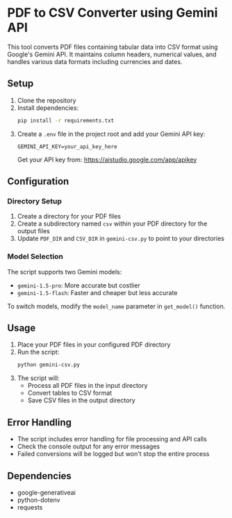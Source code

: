 # PDF to CSV Converter using Gemini API

This tool converts PDF files containing tabular data into CSV format using Google's Gemini API. It maintains column headers, numerical values, and handles various data formats including currencies and dates.

## Setup

1. Clone the repository
2. Install dependencies:
   ```bash
   pip install -r requirements.txt
   ```
3. Create a `.env` file in the project root and add your Gemini API key:
   ```
   GEMINI_API_KEY=your_api_key_here
   ```
   Get your API key from: https://aistudio.google.com/app/apikey

## Configuration

### Directory Setup
1. Create a directory for your PDF files
2. Create a subdirectory named `csv` within your PDF directory for the output files
3. Update `PDF_DIR` and `CSV_DIR` in `gemini-csv.py` to point to your directories

### Model Selection
The script supports two Gemini models:
- `gemini-1.5-pro`: More accurate but costlier
- `gemini-1.5-flash`: Faster and cheaper but less accurate

To switch models, modify the `model_name` parameter in `get_model()` function.

## Usage

1. Place your PDF files in your configured PDF directory
2. Run the script:
   ```bash
   python gemini-csv.py
   ```
3. The script will:
   - Process all PDF files in the input directory
   - Convert tables to CSV format
   - Save CSV files in the output directory

## Error Handling

- The script includes error handling for file processing and API calls
- Check the console output for any error messages
- Failed conversions will be logged but won't stop the entire process

## Dependencies

- google-generativeai
- python-dotenv
- requests
